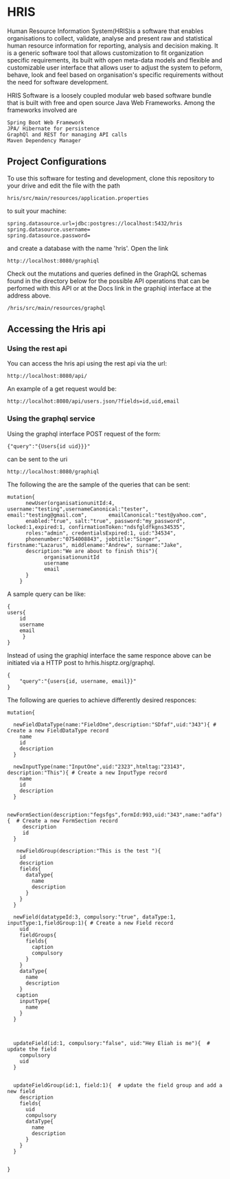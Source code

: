 # HRIS

Human Resource Information System(HRIS)is a software that enables organisations to collect, validate, 
analyse and present raw and statistical human resource information for reporting, analysis and decision making. 
It is a generic software tool that allows customization to fit organization specific requirements, its built
with open meta-data models and flexible and customizable user interface that allows user to adjust the system 
to peform, behave, look and feel based on organisation's specific requirements without the need for software development.

HRIS Software is a loosely coupled modular web based software bundle that is built with free 
and open source Java Web Frameworks. Among the frameworks involved are

    Spring Boot Web Framework
    JPA/ Hibernate for persistence
    GraphQl and REST for managing API calls
    Maven Dependency Manager

## Project Configurations

To use this software for testing and development, clone this repository to your drive and edit the file with the path

    hris/src/main/resources/application.properties

to suit your machine:

    spring.datasource.url=jdbc:postgres://localhost:5432/hris
    spring.datasource.username=
    spring.datasource.password=
    
    
and create a database with the name 'hris'. Open the link 
    
    http://localhost:8080/graphiql
    
Check out the mutations and queries defined in the GraphQL schemas found in the directory below for the possible API operations that can be perfomed with this API or at the Docs link in the graphiql interface at the address above.

    /hris/src/main/resources/graphql
  
 ## Accessing the Hris api
 ### Using the rest api
 You can access the hris api using the rest api via the url:
    
    http://localhost:8080/api/
    
 An example of a get request would be:
 
    http://localhot:8080/api/users.json/?fields=id,uid,email
    
    
    
 ### Using the graphql service
 Using the graphql interface POST request of the form:
    
    {"query":"{Users{id uid}}}"
  
  can be sent to the uri
  
    http://localhost:8080/graphiql
    
    
The following the are the sample of the queries that can be sent:
 
    mutation{
          newUser(organisationunitId:4, username:"testing",usernameCanonical:"tester", email:"testing@gmail.com",       emailCanonical:"test@yahoo.com",
          enabled:"true", salt:"true", password:"my_password", locked:1,expired:1, confirmationToken:"ndsfgldfkgns34535",
          roles:"admin", credentialsExpired:1, uid:"34534",
          phonenumber:"0754008843", jobtitle:"Singer", firstname:"Lazarus", middlename:"Andrew", surname:"Jake",
          description:"We are about to finish this"){
                organisationunitId
                username
                email
          }
        }
 
 
 A sample query can be like:
 
    {
    users{
        id
        username
        email
         }
    }

Instead of using the graphiql interface the same responce above can be initiated via a HTTP post to hrhis.hisptz.org/graphql.
    
    {
        "query":"{users{id, username, email}}"
    }

The following are queries to achieve differently desired responces:

    mutation{
 
      newFieldDataType(name:"FieldOne",description:"SDfaf",uid:"343"){ # Create a new FieldDataType record
        name
        id
        description
      }

      newInputType(name:"InputOne",uid:"2323",htmltag:"23143", description:"This"){ # Create a new InputType record
        name
        id
        description
      }

      newFormSection(description:"fegsfgs",formId:993,uid:"343",name:"adfa"){  # Create a new FormSection record
         description
         id
      }

       newFieldGroup(description:"This is the test "){
        id
        description
        fields{
          dataType{
            name
            description
          }
        }
      }

      newField(datatypeId:3, compulsory:"true", dataType:1, inputType:1,fieldGroup:1){ # Create a new Field record
        uid
        fieldGroups{
          fields{
            caption
            compulsory
          }
        }
        dataType{
          name
          description
        }
       caption
        inputType{
          name
        }
      }



      updateField(id:1, compulsory:"false", uid:"Hey Eliah is me"){  # update the field 
        compulsory
        uid
      }


      updateFieldGroup(id:1, field:1){  # update the field group and add a new field 
        description
        fields{
          uid
          compulsory
          dataType{
            name
            description
          }
        }
      }


    }



 
    
